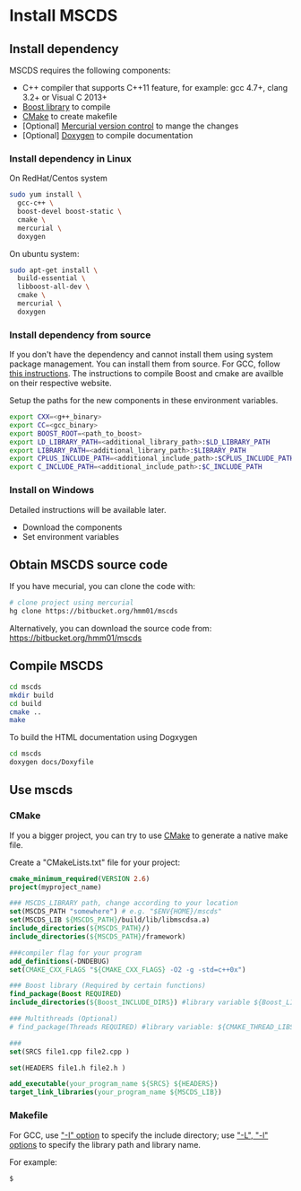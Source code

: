 # Install MSCDS


## Install dependency

MSCDS requires the following components:
* C\++ compiler that supports C\++11 feature, for example: gcc 4.7+, clang 3.2+ or Visual C 2013+
* [Boost library](http://www.boost.org/) to compile
* [CMake](http://www.cmake.org/) to create makefile
* [Optional] [Mercurial version control](https://mercurial.selenic.com/) to mange the changes
* [Optional]  [Doxygen](www.doxygen.org) to compile documentation



### Install dependency in Linux

On RedHat/Centos system
~~~~~~~~bash
sudo yum install \
  gcc-c++ \
  boost-devel boost-static \
  cmake \
  mercurial \
  doxygen
~~~~~~~~

On ubuntu system:
~~~~~~~~bash
sudo apt-get install \
  build-essential \
  libboost-all-dev \
  cmake \
  mercurial \
  doxygen
~~~~~~~~


### Install dependency from source

If you don't have the dependency and cannot install them using system package management. You can install them from source. For GCC, follow [this instructions](http://gcc.gnu.org/wiki/InstallingGCC). The instructions to compile Boost and cmake are availble on their respective website.

Setup the paths for the new components in these environment variables.
~~~~~~~bash
export CXX=<g++_binary>
export CC=<gcc_binary>
export BOOST_ROOT=<path_to_boost>
export LD_LIBRARY_PATH=<additional_library_path>:$LD_LIBRARY_PATH
export LIBRARY_PATH=<additional_library_path>:$LIBRARY_PATH
export CPLUS_INCLUDE_PATH=<additional_include_path>:$CPLUS_INCLUDE_PATH
export C_INCLUDE_PATH=<additional_include_path>:$C_INCLUDE_PATH
~~~~~~~

### Install on Windows

Detailed instructions will be available later.
* Download the components
* Set environment variables

## Obtain MSCDS source code

If you have mecurial, you can clone the code with:
~~~~~~~~bash
# clone project using mercurial
hg clone https://bitbucket.org/hmm01/mscds
~~~~~~~~

Alternatively, you can download the source code from: https://bitbucket.org/hmm01/mscds


## Compile MSCDS

~~~~~~~~bash
cd mscds
mkdir build
cd build
cmake ..
make
~~~~~~~~

To build the HTML documentation using Dogxygen
~~~~~~~~bash
cd mscds
doxygen docs/Doxyfile
~~~~~~~~

## Use mscds


### CMake

If you a bigger project, you can try to use [CMake](http://www.cmake.org/) to generate a native make file.

Create a "CMakeLists.txt" file for your project:
~~~~~~~~~~~~~~~cmake
cmake_minimum_required(VERSION 2.6)
project(myproject_name)

### MSCDS_LIBRARY path, change according to your location
set(MSCDS_PATH "somewhere") # e.g. "$ENV{HOME}/mscds"
set(MSCDS_LIB ${MSCDS_PATH}/build/lib/libmscdsa.a)
include_directories(${MSCDS_PATH}/)
include_directories(${MSCDS_PATH}/framework)

###compiler flag for your program
add_definitions(-DNDEBUG)
set(CMAKE_CXX_FLAGS "${CMAKE_CXX_FLAGS} -O2 -g -std=c++0x")

### Boost library (Required by certain functions)
find_package(Boost REQUIRED)
include_directories(${Boost_INCLUDE_DIRS}) #library variable ${Boost_LIBRARIES}

### Multithreads (Optional)
# find_package(Threads REQUIRED) #library variable: ${CMAKE_THREAD_LIBS_INIT}

###
set(SRCS file1.cpp file2.cpp )

set(HEADERS file1.h file2.h )

add_executable(your_program_name ${SRCS} ${HEADERS})
target_link_libraries(your_program_name ${MSCDS_LIB})
~~~~~~~~~~~~~~~

### Makefile


For GCC, use ["-I" option](http://gcc.gnu.org/onlinedocs/gcc/Directory-Options.html) to specify the include directory; use ["-L", "-l" options](http://gcc.gnu.org/onlinedocs/gcc/Link-Options.html) to specify the library path and library name.

For example:
~~~~~~~~~~~~~~~bash
$
~~~~~~~~~~~~~~~


